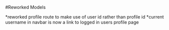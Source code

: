 #Reworked Models

*reworked profile route to make use of user id rather than profile id
*current username in navbar is now a link to logged in users profile page
